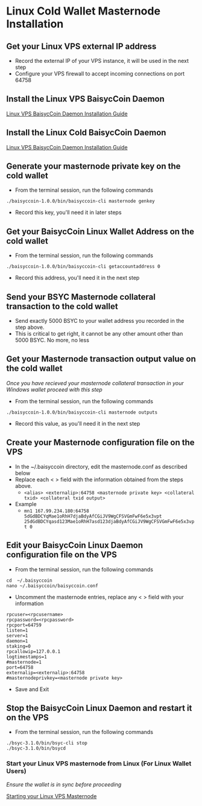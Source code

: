# Linux Cold Wallet Masternode Installation

## Get your Linux VPS external IP address

  * Record the external IP of your VPS instance, it will be used in the next step
  * Configure your VPS firewall to accept incoming connections on port 64758

## Install the Linux VPS BaisycCoin Daemon

[Linux VPS BaisycCoin Daemon Installation Guide](LINUX.md)

## Install the Linux Cold BaisycCoin Daemon

[Linux VPS BaisycCoin Daemon Installation Guide](LINUX.md)

## Generate your masternode private key on the cold wallet

* From the terminal session, run the following commands
```
./baisyccoin-1.0.0/bin/baisyccoin-cli masternode genkey
```
* Record this key, you'll need it in later steps

## Get your BaisycCoin Linux Wallet Address on the cold wallet

  * From the terminal session, run the following commands
  ```
  ./baisyccoin-1.0.0/bin/baisyccoin-cli getaccountaddress 0
  ```
  * Record this address, you'll need it in the next step
  
## Send your BSYC Masternode collateral transaction to the cold wallet

  * Send exactly 5000 BSYC to your wallet address you recorded in the step above.
  * This is critical to get right, it cannot be any other amount other than 5000 BSYC. No more, no less

## Get your Masternode transaction output value on the cold wallet
*Once you have recieved your masternode collateral transaction in your Windows wallet proceed with this step*

  * From the terminal session, run the following commands
  ```
  ./baisyccoin-1.0.0/bin/baisyccoin-cli masternode outputs
  ```
  * Record this value, as you'll need it in the next step

## Create your Masternode configuration file on the VPS

  * In the ~/.baisyccoin directory, edit the masternode.conf as described below
  * Replace each < > field with the information obtained from the steps above.
    * ```<alias> <externalip>:64758 <masternode private key> <collateral txid> <collateral txid output>```
  * Example
    * ```mn1 167.99.234.180:64758 5dGdBDCYqMae1oRhH7djaBdyAfCGiJV9WgCFSVGmFwF6e5x3vpt 25dGdBDCYqasd123Mae1oRhH7asd123djaBdyAfCGiJV9WgCFSVGmFwF6e5x3vpt 0```
    
## Edit your BaisycCoin Linux Daemon configuration file on the VPS

* From the terminal session, run the following commands
```
cd  ~/.baisyccoin
nano ~/.baisyccoin/baisyccoin.conf
```

* Uncomment the masternode entries, replace any < > field with your information
```
rpcuser=<rpcusername>
rpcpassword=<rpcpassword>
rpcport=64759
listen=1
server=1
daemon=1
staking=0
rpcallowip=127.0.0.1
logtimestamps=1
#masternode=1
port=64758
externalip=<externalip>:64758
#masternodeprivkey=<masternode private key>
```

* Save and Exit

## Stop the BaisycCoin Linux Daemon and restart it on the VPS

* From the terminal session, run the following commands
```
./bsyc-3.1.0/bin/bsyc-cli stop
./bsyc-3.1.0/bin/bsycd
```

### Start your Linux VPS masternode from Linux (For Linux Wallet Users)
*Ensure the wallet is in sync before proceeding*

[Starting your Linux VPS Masternode](LINUX-MN-START-LINUX.md)

